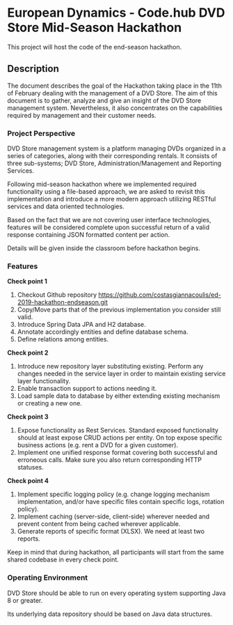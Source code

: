 # European Dynamics - Code.hub DVD Store Mid-Season Hackathon
This project will host the code of the end-season hackathon.

## Description
The document describes the goal of the Hackathon taking place in the 11th of February dealing with the management of a DVD Store. The aim of this document is to gather, analyze and give an insight of the DVD Store management system. Nevertheless, it also concentrates on the capabilities required by management and their customer needs.

###	Project Perspective
DVD Store management system is a platform managing DVDs organized in a series of categories, along with their corresponding rentals. It consists of three sub-systems; DVD Store, Administration/Management and Reporting Services.

Following mid-season hackathon where we implemented required functionality using a file-based approach, we are asked to revisit this implementation and introduce a more modern approach utilizing RESTful services and data oriented technologies. 

Based on the fact that we are not covering user interface technologies, features will be considered complete upon successful return of a valid response containing JSON formatted content per action.

Details will be given inside the classroom before hackathon begins.


### Features
**Check point 1**
1. Checkout Github repository https://github.com/costasgiannacoulis/ed-2019-hackathon-endseason.git
2. Copy/Move parts that of the previous implementation you consider still valid.
3. Introduce Spring Data JPA and H2 database.
4. Annotate accordingly entities and define database schema.
5. Define relations among entities.

**Check point 2**
1. Introduce new repository layer substituting existing. Perform any changes needed in the service layer in order to maintain existing service layer functionality.
2. Enable transaction support to actions needing it.
3. Load sample data to database by either extending existing mechanism or creating a new one.

**Check point 3**
1. Expose functionality as Rest Services. Standard exposed functionality should at least expose CRUD actions per entity. On top expose specific business actions (e.g. rent a DVD for a given customer).
2. Implement one unified response format covering both successful and erroneous calls. Make sure you also return corresponding HTTP statuses.

**Check point 4**
1. Implement specific logging policy (e.g. change logging mechanism implementation, and/or have specific files contain specific logs, rotation policy).
2. Implement caching (server-side, client-side) wherever needed and prevent content from being cached wherever applicable.
3. Generate reports of specific format (XLSX). We need at least two reports.

Keep in mind that during hackathon, all participants will start from the same shared codebase in every check point.

### Operating Environment
DVD Store should be able to run on every operating system supporting Java 8 or greater.

Its underlying data repository should be based on Java data structures.
